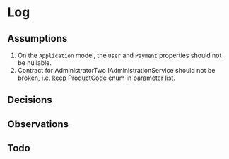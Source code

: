 # Log

## Assumptions
1. On the `Application` model, the `User` and `Payment` properties should not be nullable.
2. Contract for AdministratorTwo IAdministrationService should not be broken, 
   i.e. keep ProductCode enum in parameter list. 

## Decisions

## Observations

## Todo